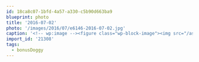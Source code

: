 ```yaml
---
id: 18ca8c07-1bfd-4a57-a330-c5b90d663ba9
blueprint: photo
title: '2016-07-02'
photo: '/images/2016/07/e6146-2016-07-02.jpg'
caption: '<!-- wp:image --><figure class="wp-block-image"><img src="/assets/images/2016/07/e6146-2016-07-02.jpg" /></figure><!-- /wp:image --><!-- wp:paragraph --><p>Back porch dreams #bonusDoggy</p><!-- /wp:paragraph -->'
import_id: '21308'
tags:
  - bonusDoggy
---
```

